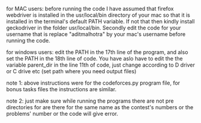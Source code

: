 for MAC users:
before running the code I have assumed that firefox webdriver is installed in the usr/local/bin directory of your mac so that it is installed in
the terminal's default PATH variable. If not that then kindly install geckodriver in the folder usr/local/bin. Secondly edit the code for your username 
that is replace "aditmalhotra" by your mac's username before running the code.

for windows users: edit the PATH in the 17th line of the program, and also set the PATH in the 18th line of code. You have aslo have to edit the the variable parent_dir 
in the line 11th of code, just change according to D driver or C drive etc (set path where you need output files)


note 1: above instructions were for the codeforces.py program file, for bonus tasks files the instructions are similar.

note 2: just make sure while running the programs there are not pre directories for are there for the same name
as the contest's numbers or the problems' number or the code will give error.
